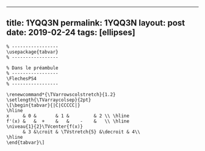 ---
 title: 1YQQ3N
 permalink: 1YQQ3N
 layout: post
 date: 2019-02-24
 tags: [ellipses]
 ---

```latex% Dans le préambule
% -----------------
\usepackage{tabvar}
% -----------------

% Dans le préambule
% -----------------
\FlechesPS4
% -----------------

\renewcommand*{\TVarrowscolstretch}{1.2}
\setlength{\TVarraycolsep}{2pt}
\[\begin{tabvar}{|C|CCCCC|}
\hline
x     & 0 &       & 1 &         & 2 \\ \hline
f'(x) &   &  +    &   &    -    &   \\ \hline
\niveau{1}{2}\TVcenter{f(x)}
      & 3 &\croit & \TVstretch{5} &\decroit & 4\\
\hline
\end{tabvar}\]
```